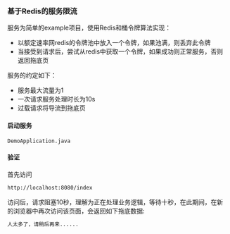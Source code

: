 ### 基于Redis的服务限流

服务为简单的example项目，使用Redis和桶令牌算法实现：

* 以额定速率网redis的令牌池中放入一个令牌，如果池满，则丢弃此令牌
* 当接受到请求后，尝试从redis中获取一个令牌，如果成功则正常服务，否则返回拖底页

服务的约定如下：
* 服务最大流量为1
* 一次请求服务处理时长为10s
* 过载请求将导流到拖底页

#### 启动服务

```
DemoApplication.java
```

#### 验证

首先访问

```html
http://localhost:8080/index
```

访问后，请求阻塞10秒，理解为正在处理业务逻辑，等待十秒，在此期间，在新的浏览器中再次访问该页面，会返回如下拖底数据:

```html
人太多了，请稍后再来......
```
